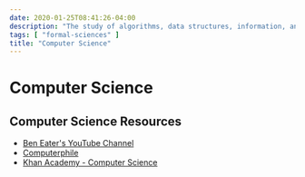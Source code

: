```yaml
---
date: 2020-01-25T08:41:26-04:00
description: "The study of algorithms, data structures, information, and computation"
tags: [ "formal-sciences" ]
title: "Computer Science"
---
```


# Computer Science

## Computer Science Resources

* [Ben Eater's YouTube Channel](https://www.youtube.com/channel/UCS0N5baNlQWJCUrhCEo8WlA)
* [Computerphile](https://www.youtube.com/channel/UC9-y-6csu5WGm29I7JiwpnA)
* [Khan Academy - Computer Science](https://www.khanacademy.org/computing/)
